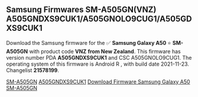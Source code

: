 <h2>Samsung Firmwares SM-A505GN(VNZ) A505GNDXS9CUK1/A505GNOLO9CUG1/A505GDXS9CUK1</h2>
Download the Samsung firmware for the ✅ <strong>Samsung Galaxy A50 </strong> ⭐ <strong>SM-A505GN</strong> with product code <strong>VNZ</strong> <strong> from New Zealand</strong>. This firmware has version number PDA <strong>A505GNDXS9CUK1</strong> and CSC A505GNOLO9CUG1. The operating system of this firmware is Android R , with build date 2021-11-23. Changelist <strong>21578199</strong>.


[SM-A505GN](https://samfirm.shop/samsung/model/SM-A505GN)
[A505GNDXS9CUK1](https://samfirm.shop/samsung/pda/A505GNDXS9CUK1)
[Download Firmware Samsung Galaxy A50 SM-A505GN](https://samfirm.shop/samsung/firmware/477085)
